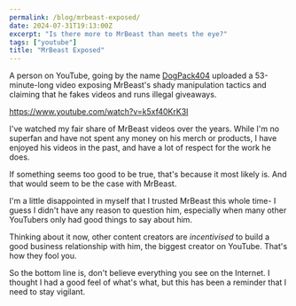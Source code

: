 ```yaml
---
permalink: /blog/mrbeast-exposed/
date: 2024-07-31T19:13:00Z 
excerpt: "Is there more to MrBeast than meets the eye?"
tags: ["youtube"]
title: "MrBeast Exposed"
---
```

A person on YouTube, going by the name [DogPack404](https://www.youtube.com/@DogPack404) uploaded a 53-minute-long video exposing MrBeast's shady manipulation tactics and claiming that he fakes videos and runs illegal giveaways.

https://www.youtube.com/watch?v=k5xf40KrK3I

I've watched my fair share of MrBeast videos over the years. While I'm no superfan and have not spent any money on his merch or products, I have enjoyed his videos in the past, and have a lot of respect for the work he does.

If something seems too good to be true, that's because it most likely is. And that would seem to be the case with MrBeast.

I'm a little disappointed in myself that I trusted MrBeast this whole time- I guess I didn't have any reason to question him, especially when many other YouTubers only had good things to say about him.

Thinking about it now, other content creators are _incentivised_ to build a good business relationship with him, the biggest creator on YouTube. That's how they fool you.

So the bottom line is, don't believe everything you see on the Internet. I thought I had a good feel of what's what, but this has been a reminder that I need to stay vigilant.
